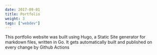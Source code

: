 ```yaml
---
date: 2017-09-01
title: Portfolio
weight: 3
tags: ["webdev"]
---
```


This portfolio website was built using Hugo, a Static Site generator for markdown files, written in Go. It gets automatically built and published on every change by Github Actions
